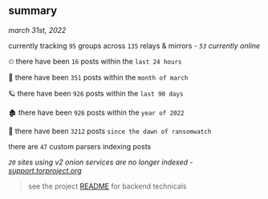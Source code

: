 
## summary
_march 31st, 2022_

currently tracking `95` groups across `135` relays & mirrors - _`53` currently online_

⏲ there have been `16` posts within the `last 24 hours`

🦈 there have been `351` posts within the `month of march`

🪐 there have been `926` posts within the `last 90 days`

🏚 there have been `926` posts within the `year of 2022`

🦕 there have been `3212` posts `since the dawn of ransomwatch`

there are `47` custom parsers indexing posts

_`20` sites using v2 onion services are no longer indexed - [support.torproject.org](https://support.torproject.org/onionservices/v2-deprecation/)_

> see the project [README](https://github.com/thetanz/ransomwatch#ransomwatch--) for backend technicals
